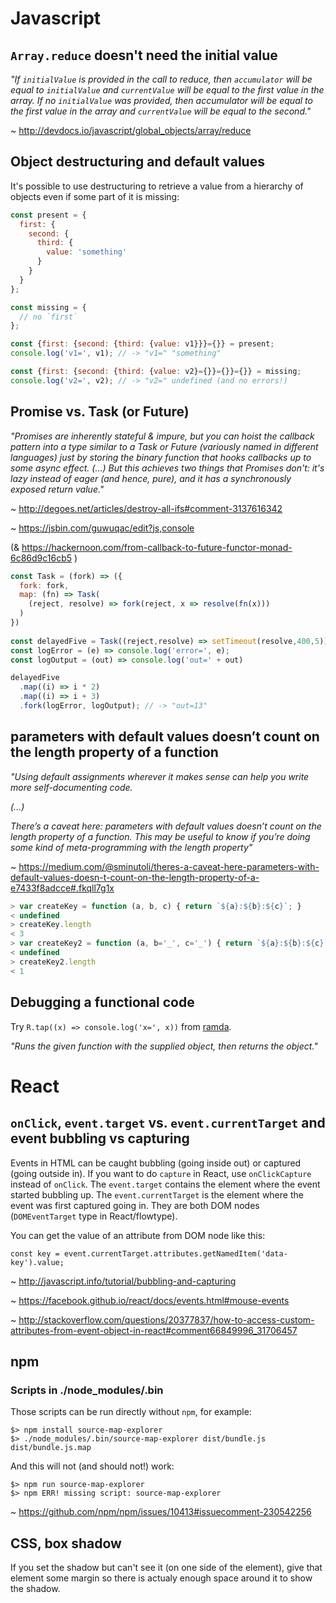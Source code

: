 # Javascript

## `Array.reduce` doesn't need the initial value

_"If `initialValue` is provided in the call to reduce, 
then `accumulator` will be equal to `initialValue` and `currentValue` will be equal to the first value in the array. 
If no `initialValue` was provided, then accumulator will be equal to the first value in the array 
and `currentValue` will be equal to the second."_

~ http://devdocs.io/javascript/global_objects/array/reduce

## Object destructuring and default values

It's possible to use destructuring to retrieve a value from a hierarchy of objects even if some part of it is missing: 

~~~ js
const present = {
  first: {
    second: {
      third: {
        value: 'something'
      }
    }
  }
};

const missing = {
  // no `first`
};

const {first: {second: {third: {value: v1}}}={}} = present;
console.log('v1=', v1); // -> "v1=" "something"

const {first: {second: {third: {value: v2}={}}={}}={}} = missing;
console.log('v2=', v2); // -> "v2=" undefined (and no errors!)
~~~

## Promise vs. Task (or Future)

_"Promises are inherently stateful & impure, 
but you can hoist the callback pattern into a type similar to a Task 
or Future (variously named in different languages) 
just by storing the binary function that hooks callbacks 
up to some async effect. (...) But this achieves two things that Promises don't: 
it's lazy instead of eager (and hence, pure), 
and it has a synchronously exposed return value."_

~ http://degoes.net/articles/destroy-all-ifs#comment-3137616342

~ https://jsbin.com/guwuqac/edit?js,console

(& https://hackernoon.com/from-callback-to-future-functor-monad-6c86d9c16cb5 )

~~~ js
const Task = (fork) => ({
  fork: fork,
  map: (fn) => Task(
    (reject, resolve) => fork(reject, x => resolve(fn(x)))
  )
})
  
const delayedFive = Task((reject,resolve) => setTimeout(resolve,400,5))
const logError = (e) => console.log('error=', e);
const logOutput = (out) => console.log('out=' + out)

delayedFive
  .map((i) => i * 2)
  .map((i) => i + 3)
  .fork(logError, logOutput); // -> "out=13"
~~~

## parameters with default values doesn’t count on the length property of a function

_"Using default assignments wherever it makes sense can help you write more self-documenting code._

_(...)_

_There’s a caveat here: parameters with default values doesn’t count on the length property of a function. This may be useful to know if you’re doing some kind of meta-programming with the length property"_

~ https://medium.com/@sminutoli/theres-a-caveat-here-parameters-with-default-values-doesn-t-count-on-the-length-property-of-a-e7433f8adcce#.fkqll7g1x

~~~ js
> var createKey = function (a, b, c) { return `${a}:${b}:${c}`; }
< undefined
> createKey.length
< 3
> var createKey2 = function (a, b='_', c='_') { return `${a}:${b}:${c}`; } // Two default values here.
< undefined
> createKey2.length
< 1
~~~ 

## Debugging a functional code
Try `R.tap((x) => console.log('x=', x))` from [ramda](http://ramdajs.com/docs/#tap).

_"Runs the given function with the supplied object, then returns the object."_

# React

## `onClick`, `event.target` vs. `event.currentTarget` and event bubbling vs capturing

Events in HTML can be caught bubbling (going inside out) or captured (going outside in). If you want to do `capture` in React, use `onClickCapture` instead of `onClick`. The `event.target` contains the element where the event started bubbling up. The `event.currentTarget` is the element where the event was first captured going in. They are both DOM nodes (`DOMEventTarget` type in React/flowtype). 

You can get the value of an attribute from DOM node like this: 

    const key = event.currentTarget.attributes.getNamedItem('data-key').value;

~ http://javascript.info/tutorial/bubbling-and-capturing

~ https://facebook.github.io/react/docs/events.html#mouse-events

~ http://stackoverflow.com/questions/20377837/how-to-access-custom-attributes-from-event-object-in-react#comment66849996_31706457

## npm

### Scripts in ./node_modules/.bin
Those scripts can be run directly without `npm`, for example: 

    $> npm install source-map-explorer
    $> ./node_modules/.bin/source-map-explorer dist/bundle.js dist/bundle.js.map 

And this will not (and should not!) work:

    $> npm run source-map-explorer 
    $> npm ERR! missing script: source-map-explorer

~ https://github.com/npm/npm/issues/10413#issuecomment-230542256

## CSS, box shadow

If you set the shadow but can't see it (on one side of the element), give that element some margin so there is actualy enough space around it to show the shadow.
